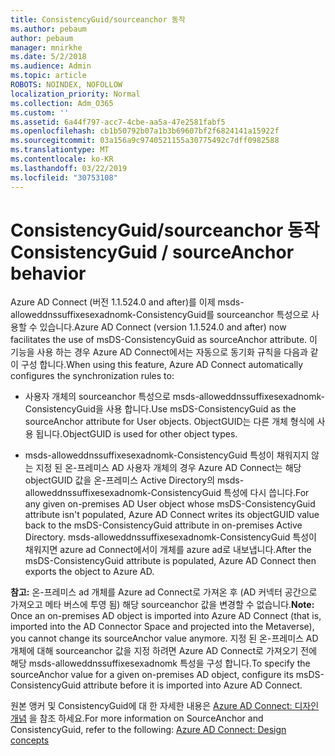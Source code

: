 ```yaml
---
title: ConsistencyGuid/sourceanchor 동작
ms.author: pebaum
author: pebaum
manager: mnirkhe
ms.date: 5/2/2018
ms.audience: Admin
ms.topic: article
ROBOTS: NOINDEX, NOFOLLOW
localization_priority: Normal
ms.collection: Adm_O365
ms.custom: ''
ms.assetid: 6a44f797-acc7-4cbe-aa5a-47e2581fabf5
ms.openlocfilehash: cb1b50792b07a1b3b69607bf2f6824141a15922f
ms.sourcegitcommit: 03a156a9c9740521155a30775492c7dff0982588
ms.translationtype: MT
ms.contentlocale: ko-KR
ms.lasthandoff: 03/22/2019
ms.locfileid: "30753108"
---
```

# <a name="consistencyguid--sourceanchor-behavior"></a><span data-ttu-id="823e7-102">ConsistencyGuid/sourceanchor 동작</span><span class="sxs-lookup"><span data-stu-id="823e7-102">ConsistencyGuid / sourceAnchor behavior</span></span>

<span data-ttu-id="823e7-103">Azure AD Connect (버전 1.1.524.0 and after)를 이제 msds-alloweddnssuffixesexadnomk-ConsistencyGuid를 sourceanchor 특성으로 사용할 수 있습니다.</span><span class="sxs-lookup"><span data-stu-id="823e7-103">Azure AD Connect (version 1.1.524.0 and after) now facilitates the use of msDS-ConsistencyGuid as sourceAnchor attribute.</span></span> <span data-ttu-id="823e7-104">이 기능을 사용 하는 경우 Azure AD Connect에서는 자동으로 동기화 규칙을 다음과 같이 구성 합니다.</span><span class="sxs-lookup"><span data-stu-id="823e7-104">When using this feature, Azure AD Connect automatically configures the synchronization rules to:</span></span>
  
- <span data-ttu-id="823e7-105">사용자 개체의 sourceanchor 특성으로 msds-alloweddnssuffixesexadnomk-ConsistencyGuid을 사용 합니다.</span><span class="sxs-lookup"><span data-stu-id="823e7-105">Use msDS-ConsistencyGuid as the sourceAnchor attribute for User objects.</span></span> <span data-ttu-id="823e7-106">ObjectGUID는 다른 개체 형식에 사용 됩니다.</span><span class="sxs-lookup"><span data-stu-id="823e7-106">ObjectGUID is used for other object types.</span></span>
    
- <span data-ttu-id="823e7-107">msds-alloweddnssuffixesexadnomk-ConsistencyGuid 특성이 채워지지 않는 지정 된 온-프레미스 AD 사용자 개체의 경우 Azure AD Connect는 해당 objectGUID 값을 온-프레미스 Active Directory의 msds-alloweddnssuffixesexadnomk-ConsistencyGuid 특성에 다시 씁니다.</span><span class="sxs-lookup"><span data-stu-id="823e7-107">For any given on-premises AD User object whose msDS-ConsistencyGuid attribute isn't populated, Azure AD Connect writes its objectGUID value back to the msDS-ConsistencyGuid attribute in on-premises Active Directory.</span></span> <span data-ttu-id="823e7-108">msds-alloweddnssuffixesexadnomk-ConsistencyGuid 특성이 채워지면 azure ad Connect에서이 개체를 azure ad로 내보냅니다.</span><span class="sxs-lookup"><span data-stu-id="823e7-108">After the msDS-ConsistencyGuid attribute is populated, Azure AD Connect then exports the object to Azure AD.</span></span>
    
 <span data-ttu-id="823e7-109">**참고:** 온-프레미스 ad 개체를 Azure ad Connect로 가져온 후 (AD 커넥터 공간으로 가져오고 메타 버스에 투영 됨) 해당 sourceanchor 값을 변경할 수 없습니다.</span><span class="sxs-lookup"><span data-stu-id="823e7-109">**Note:** Once an on-premises AD object is imported into Azure AD Connect (that is, imported into the AD Connector Space and projected into the Metaverse), you cannot change its sourceAnchor value anymore.</span></span> <span data-ttu-id="823e7-110">지정 된 온-프레미스 AD 개체에 대해 sourceanchor 값을 지정 하려면 Azure AD Connect로 가져오기 전에 해당 msds-alloweddnssuffixesexadnomk 특성을 구성 합니다.</span><span class="sxs-lookup"><span data-stu-id="823e7-110">To specify the sourceAnchor value for a given on-premises AD object, configure its msDS-ConsistencyGuid attribute before it is imported into Azure AD Connect.</span></span> 
  
<span data-ttu-id="823e7-111">원본 앵커 및 ConsistencyGuid에 대 한 자세한 내용은 [Azure AD Connect: 디자인 개념](https://docs.microsoft.com/azure/active-directory/connect/active-directory-aadconnect-design-concepts) 을 참조 하세요.</span><span class="sxs-lookup"><span data-stu-id="823e7-111">For more information on SourceAnchor and ConsistencyGuid, refer to the following: [Azure AD Connect: Design concepts](https://docs.microsoft.com/azure/active-directory/connect/active-directory-aadconnect-design-concepts)</span></span>
  

